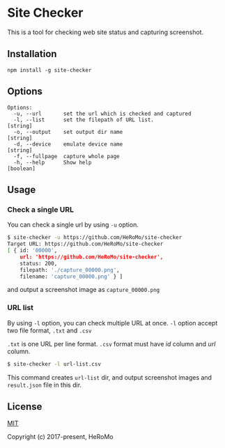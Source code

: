 # Site Checker

This is a tool for checking web site status and capturing screenshot.

## Installation

```
npm install -g site-checker
```

## Options
```
Options:
  -u, --url       set the url which is checked and captured
  -l, --list      set the filepath of URL list.                         [string]
  -o, --output    set output dir name                                   [string]
  -d, --device    emulate device name                                   [string]
  -f, --fullpage  capture whole page
  -h, --help      Show help                                            [boolean]
```

## Usage

### Check a single URL

You can check a single url by using `-u` option.

```bash
$ site-checker -u https://github.com/HeRoMo/site-checker
Target URL: https://github.com/HeRoMo/site-checker
[ { id: '00000',
    url: 'https://github.com/HeRoMo/site-checker',
    status: 200,
    filepath: './capture_00000.png',
    filename: 'capture_00000.png' } ]
```
and output a screenshot image as `capture_00000.png`

### URL list

By using `-l` option, you can check multiple URL at once.
`-l` option accept two file format, `.txt` and `.csv`

`.txt` is one URL per line format. `.csv` format must have *id* column and *url* column.

```bash
$ site-checker -l url-list.csv
```
This command creates `url-list` dir, and output screenshot images and `result.json` file in this dir.

## License

[MIT](https://opensource.org/licenses/MIT)

Copyright (c) 2017-present, HeRoMo
